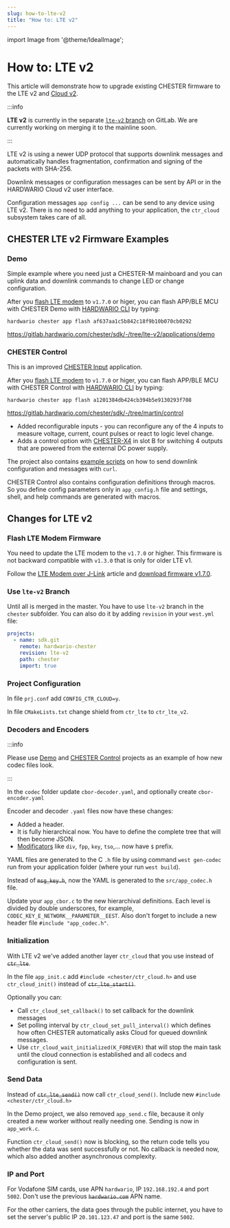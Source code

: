 ```yaml
---
slug: how-to-lte-v2
title: "How to: LTE v2"
---
```

import Image from '@theme/IdealImage';

# How to: LTE v2

This article will demonstrate how to upgrade existing CHESTER firmware to the LTE v2 and [Cloud v2](../../cloud/cloud-v2/).

:::info

**LTE v2** is currently in the separate [`lte-v2` branch](https://gitlab.hardwario.com/chester/sdk/-/tree/lte-v2) on GitLab. We are currently working on merging it to the mainline soon.

:::

LTE v2 is using a newer UDP protocol that supports downlink messages and automatically handles fragmentation, confirmation and signing of the packets with SHA-256.

Downlink messages or configuration messages can be sent by API or in the HARDWARIO Cloud v2 user interface.

Configuration messages `app config ...` can be send to any device using LTE v2. There is no need to add anything to your application, the `ctr_cloud` subsystem takes care of all.

## CHESTER LTE v2 Firmware Examples

### Demo

Simple example where you need just a CHESTER-M mainboard and you can uplink data and downlink commands to change LED or change configuration.

After you [flash LTE modem](#flash-lte-modem-firmware) to `v1.7.0` or higer, you can flash APP/BLE MCU with CHESTER Demo with [HARDWARIO CLI](../developer-tools/command-line-tools.md) by typing:

`hardwario chester app flash af637aa1c5b842c18f9b10b070cb0292`

https://gitlab.hardwario.com/chester/sdk/-/tree/lte-v2/applications/demo

### CHESTER Control

This is an improved [CHESTER Input](../catalog-applications/chester-input.md) application.

After you [flash LTE modem](#flash-lte-modem-firmware) to `v1.7.0` or higer, you can flash APP/BLE MCU with CHESTER Control with [HARDWARIO CLI](../developer-tools/command-line-tools.md) by typing:

`hardwario chester app flash a1201384db424cb394b5e9130293f708`

https://gitlab.hardwario.com/chester/sdk/-/tree/martin/control

- Added reconfigurable inputs - you can reconfigure any of the 4 inputs to measure voltage, current, count pulses or react to logic level change.
- Adds a control option with [CHESTER-X4](../extension-modules/chester-x4.md) in slot B for switching 4 outputs that are powered from the external DC power supply.

The project also contains [example scripts](https://gitlab.hardwario.com/chester/sdk/-/tree/martin/control/applications/control/codec) on how to send downlink configuration and messages with `curl`.

CHESTER Control also contains configuration definitions through macros. So you define config parameters only in `app_config.h` file and settings, shell, and help commands are generated with macros.

## Changes for LTE v2

### Flash LTE Modem Firmware

You need to update the LTE modem to the `v1.7.0` or higher. This firmware is not backward compatible with `v1.3.0` that is only for older LTE v1.

Follow the [LTE Modem over J-Link](../firmware-flashing/lte-modem-over-j-link.md) article and [download firmware v1.7.0](pathname:///download/hio-chester-lte-v1.7.0.zip).

### Use `lte-v2` Branch

Until all is merged in the master. You have to use `lte-v2` branch in the `chester` subfolder. You can also do it by adding `revision` in your `west.yml` file:

```yaml
projects:
  - name: sdk.git
    remote: hardwario-chester
    revision: lte-v2
    path: chester
    import: true
```

### Project Configuration
In file `prj.conf` add `CONFIG_CTR_CLOUD=y`.

In file `CMakeLists.txt` change shield from `ctr_lte` to `ctr_lte_v2`.

### Decoders and Encoders

:::info

Please use [Demo](#demo) and [CHESTER Control](#chester-control) projects as an example of how new codec files look.

:::

In the `codec` folder update `cbor-decoder.yaml`, and optionally create `cbor-encoder.yaml`

Encoder and decoder `.yaml` files now have these changes:
- Added a header.
- It is fully hierarchical now. You have to define the complete tree that will then become JSON.
- [Modificators](how-to-cbor.md#modificators) like `div`, `fpp`, `key`, `tso`,... now have `$` prefix.

YAML files are generated to the C `.h` file by using command `west gen-codec` run from your application folder (where your run `west build`).

Instead of ~~`msg_key.h`~~, now the YAML is generated to the `src/app_codec.h` file.

Update your `app_cbor.c` to the new hierarchival definitions. Each level is divided by double underscores, for example, `CODEC_KEY_E_NETWORK__PARAMETER__EEST`.
Also don't forget to include a new header file `#include "app_codec.h"`.

### Initialization

With LTE v2 we've added another layer `ctr_cloud` that you use instead of ~~`ctr_lte`~~.

In the file `app_init.c` add `#include <chester/ctr_cloud.h>` and use `ctr_cloud_init()` instead of ~~`ctr_lte_start()`~~.

Optionally you can:

- Call `ctr_cloud_set_callback()` to set callback for the downlink messages
- Set polling interval by `ctr_cloud_set_pull_interval()` which defines how often CHESTER automatically asks Cloud for queued downlink messages.
- Use `ctr_cloud_wait_initialized(K_FOREVER)` that will stop the main task until the cloud connection is established and all codecs and configuration is sent.

### Send Data

Instead of ~~`ctr_lte_send()`~~ now call `ctr_cloud_send()`. Include new `#include <chester/ctr_cloud.h>`

In the Demo project, we also removed `app_send.c` file, because it only created a new worker without really needing one. Sending is now in `app_work.c`.

Function `ctr_cloud_send()` now is blocking, so the return code tells you whether the data was sent successfully or not. No callback is needed now, which also added another asynchronous complexity.

### IP and Port

For Vodafone SIM cards, use APN `hardwario`, IP `192.168.192.4` and port `5002`. Don't use the previous ~~`hardwario.com`~~ APN name.

For the other carriers, the data goes through the public internet, you have to set the server's public IP `20.101.123.47` and port is the same `5002`.
